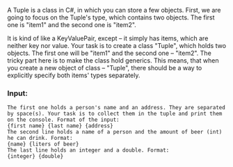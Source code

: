 A Tuple is a class in C#, in which you can store a few objects. First, we are going to focus on the Tuple's type, which contains two objects. The first one is "item1" and the second one is "item2".

It is kind of like a KeyValuePair, except – it simply has items, which are neither key nor value. Your task is to create a class "Tuple", which holds two objects. The first one will be "item1" and the second one – "item2". The tricky part here is to make the class hold generics. This means, that when you create a new object of class – "Tuple", there should be a way to explicitly specify both items' types separately.

### Input:

	The first one holds a person's name and an address. They are separated by space(s). Your task is to collect them in the tuple and print them on the console. Format of the input:
    {first name} {last name} {address}
	The second line holds a name of a person and the amount of beer (int) he can drink. Format:
    {name} {liters of beer}
	The last line holds an integer and a double. Format:
    {integer} {double}
